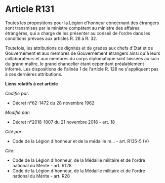 # Article R131

Toutes les propositions pour la Légion d'honneur concernant des étrangers sont transmises par le ministre compétent au
ministre des affaires étrangères, qui a charge de les présenter au conseil de l'ordre dans les conditions prévues aux
articles R. 28 à R. 32.

Toutefois, les attributions de dignités et de grades aux chefs d'Etat et de Gouvernement et aux membres de Gouvernement
étrangers ainsi qu'à leurs collaborateurs et aux membres du corps diplomatique sont laissées au soin du grand maître, le
grand chancelier étant cependant préalablement informé. Les dispositions de l'alinéa 1 de l'article R. 128 ne s'appliquent
pas à ces dernières attributions.

**Liens relatifs à cet article**

_Codifié par_:

  - Décret n°62-1472 du 28 novembre 1962

_Modifié par_:

  - Décret n°2018-1007 du 21 novembre 2018 - art. 18

_Cité par_:

  - Code de la Légion d'honneur et de la médaille m... - art. R135-5 (V)

_Cite_:

  - Code de la Légion d'honneur, de la Médaille militaire et de l'ordre national du Mérite - art. R128
  - Code de la Légion d'honneur, de la Médaille militaire et de l'ordre national du Mérite - art. R28
